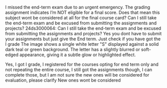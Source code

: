 I missed the end-term exam due to an urgent emergency. The grading assignment indicates I’m NOT eligible for a final score. Does that mean this subject wont be considered at all for the final course card? Can I still take the end-term exam and be excused from submitting the assignments and projects?
24ds3000064: Can I still take the end-term exam and be excused from submitting the assignments and projects? Yes you dont have to submit your assignments but just give the End term. Just check if you have got the I grade
The image shows a single white letter "S" displayed against a solid dark teal or green background. The letter has a slightly blurred or soft-edged appearance, giving it a subtle glow or highlighted effect. 

Yes, I got I grade, I registered for the courses opting for end term only and not repeating the entire course, I still got the assignments though, I can complete those, but I am not sure the new ones will be considered for evaluation, please clarify
New ones wont be considered
